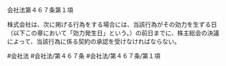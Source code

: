 会社法第４６７条第１項

株式会社は、次に掲げる行為をする場合には、当該行為がその効力を生ずる日（以下この章において「効力発生日」という。）の前日までに、株主総会の決議によって、当該行為に係る契約の承認を受けなければならない。

#会社法
#会社法/第４６７条
#会社法/第４６７条/第１項
